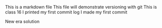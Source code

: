 This is a markdown file
This file will demonstrate versioning with git
This is class 16
I printed my first commit log
I made my first commit


New era solution  
